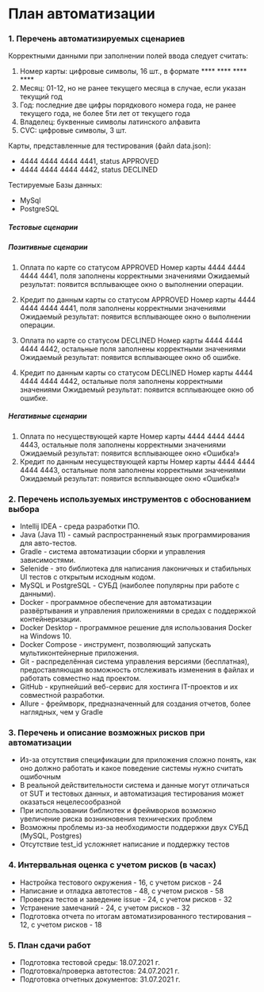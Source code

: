 # План автоматизации
###  1. Перечень автоматизируемых сценариев
Корректными данными при заполнении полей ввода следует считать:
1.	Номер карты: цифровые символы, 16 шт., в формате **** **** **** ****
2.	Месяц: 01-12, но не ранее текущего месяца в случае, если указан текущий год
3.	Год: последние две цифры порядкового номера года, не ранее текущего года, не более 5ти лет от текущего года
4.	Владелец: буквенные символы латинского алфавита
5.	CVC: цифровые символы, 3 шт.

Карты, представленные для тестирования (файл data.json):

*	4444 4444 4444 4441, status APPROVED
*	4444 4444 4444 4442, status DECLINED

Тестируемые Базы данных:

*	MySql
*	PostgreSQL

##### Тестовые сценарии
##### Позитивные сценарии
1.	Оплата по карте со статусом APPROVED
Номер карты 4444 4444 4444 4441,  поля заполнены корректными значениями
Ожидаемый результат: появится всплывающее окно о выполнении операции.
2.	Кредит по данным карты со статусом APPROVED
Номер карты 4444 4444 4444 4441, поля заполнены корректными значениями
Ожидаемый результат: появится всплывающее окно о выполнении операции. 

3.	Оплата по карте со статусом DECLINED
Номер карты 4444 4444 4444 4442, остальные поля заполнены корректными значениями
Ожидаемый результат: появится всплывающее окно об ошибке.
4.	Кредит по данным карты со статусом DECLINED
Номер карты 4444 4444 4444 4442, остальные поля заполнены корректными значениями
Ожидаемый результат: появится всплывающее окно об ошибке.

#####  Негативные сценарии
1.	Оплата по несуществующей карте
Номер карты 4444 4444 4444 4443, остальные поля заполнены корректными значениями
Ожидаемый результат: появится всплывающее окно «Ошибка!»
2.	Кредит по данным несуществующей карты
Номер карты 4444 4444 4444 4443, остальные поля заполнены корректными значениями
Ожидаемый результат: появится всплывающее окно «Ошибка!»
### 2. Перечень используемых инструментов с обоснованием выбора
   * Intellij IDEA -  среда разработки ПО.
   * Java (Java 11) - самый распространненый язык программирования для авто-тестов.
   * Gradle - система автоматизации сборки и управления зависимостями.
   * Selenide - это библиотека для написания лаконичных и стабильных UI тестов с открытым исходным кодом. 
   * MySQL и PostgreSQL - СУБД (наиболее популярны при работе с данными).
   * Docker - программное обеспечение для автоматизации развёртывания и управления приложениями в средах с поддержкой контейнеризации.
   * Docker Desktop - программное решение для использования Docker на Windows 10.
   * Docker Compose - инструмент, позволяющий запускать мультиконтейнерные приложения.
   * Git - распределённая система управления версиями (бесплатная), предоставляющая возможность отслеживать изменения в файлах и работать совместно над проектом.
   * GitHub - крупнейший веб-сервис для хостинга IT-проектов и их совместной разработки.
   * Allure - фреймворк, предназначенный для создания отчетов, более наглядных, чем у Gradle
### 3. Перечень и описание возможных рисков при автоматизации
*	Из-за отсутствия спецификации для приложения сложно понять, как оно должно работать и какое поведение системы нужно считать ошибочным
*	В реальной действительности система и данные могут отличаться от SUT и тестовых данных, и автоматизация тестирования может оказаться нецелесообразной
*	При использовании библиотек и фреймворков возможно увеличение риска возникновения технических проблем
*	Возможны проблемы из-за необходимости поддержки двух СУБД (MySQL, Postgres)
*	Отсутствие test_id усложняет написание и поддержку тестов
### 4. Интервальная оценка с учетом рисков (в часах)
*	Настройка тестового окружения - 16, с учетом рисков - 24
*	 Написание и отладка автотестов -  48, с учетом рисков - 58
*	Проверка тестов и заведение issue - 24, с учетом рисков - 32
*	Устранение замечаний - 24, с учетом рисков  - 32
*	Подготовка отчета по итогам автоматизированного тестирования – 12, с учетом рисков  - 18

### 5. План сдачи работ

*	Подготовка тестовой среды: 18.07.2021 г.
*	Подготовка/проверка автотестов: 24.07.2021 г.
*	Подготовка отчетных документов: 31.07.2021 г.


